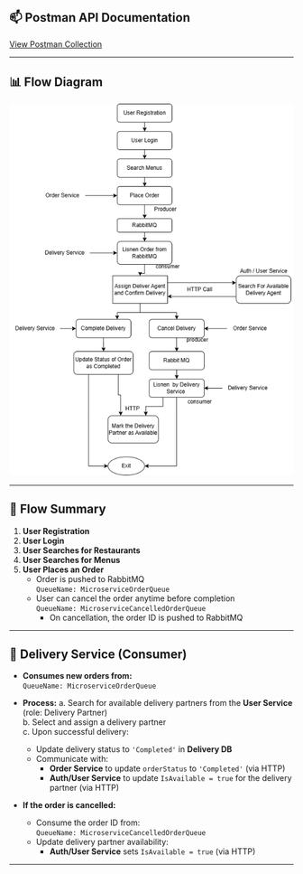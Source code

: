 
## 📫 Postman API Documentation  
[View Postman Collection](https://documenter.getpostman.com/view/38864631/2sB2cVdM9J)

---
## 📊 Flow Diagram  

![Flow Diagram](./MicroservicesAssissmentDataFlowDiagram.png)

---

## 🔄 Flow Summary

1. **User Registration**
2. **User Login**
3. **User Searches for Restaurants**
4. **User Searches for Menus**
5. **User Places an Order**
   - Order is pushed to RabbitMQ  
     `QueueName: MicroserviceOrderQueue`
   - User can cancel the order anytime before completion  
     `QueueName: MicroserviceCancelledOrderQueue`
     - On cancellation, the order ID is pushed to RabbitMQ

---

## 🚚 Delivery Service (Consumer)

- **Consumes new orders from:**  
  `QueueName: MicroserviceOrderQueue`

- **Process:**
  a. Search for available delivery partners from the **User Service** (role: Delivery Partner)  
  b. Select and assign a delivery partner  
  c. Upon successful delivery:
   - Update delivery status to `'Completed'` in **Delivery DB**
   - Communicate with:
     - **Order Service** to update `orderStatus` to `'Completed'` (via HTTP)
     - **Auth/User Service** to update `IsAvailable = true` for the delivery partner (via HTTP)

- **If the order is cancelled:**
  - Consume the order ID from:  
    `QueueName: MicroserviceCancelledOrderQueue`
  - Update delivery partner availability:
    - **Auth/User Service** sets `IsAvailable = true` (via HTTP)

---

